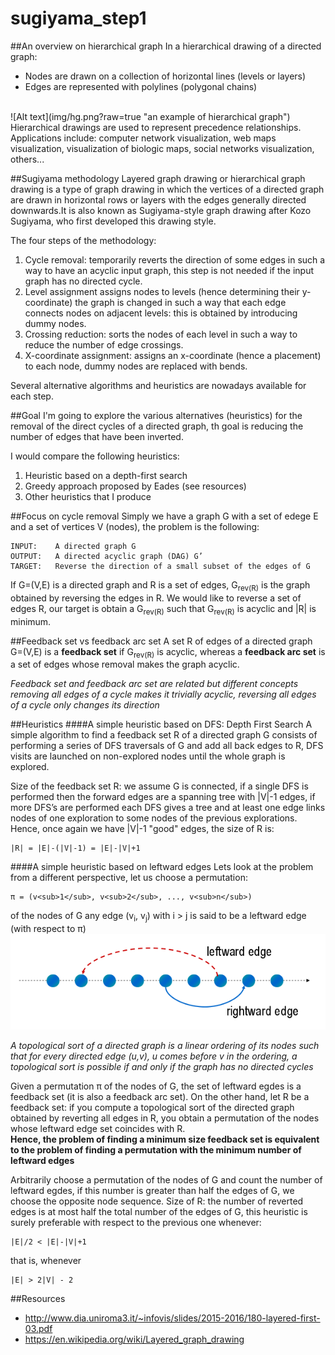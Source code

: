 # sugiyama_step1

##An overview on hierarchical graph
In a hierarchical drawing of a directed graph:
* Nodes are drawn on a collection of horizontal lines (levels or layers) 
* Edges are represented with polylines (polygonal chains)
<br />
![Alt text](img/hg.png?raw=true "an example of hierarchical graph")
<br />
Hierarchical drawings are used to represent precedence relationships. Applications include: computer network visualization, web maps visualization, visualization of biologic maps, social networks visualization, others...

##Sugiyama methodology
Layered graph drawing or hierarchical graph drawing is a type of graph drawing in which the vertices of a directed graph are drawn in horizontal rows or layers with the edges generally directed downwards.It is also known as Sugiyama-style graph drawing after Kozo Sugiyama, who first developed this drawing style.

The four steps of the methodology:

1. Cycle removal: temporarily reverts the direction of some edges in such a way to have an acyclic input graph, this step is not needed if the input graph has no directed cycle.
2. Level assignment assigns nodes to levels (hence determining their y-coordinate) the graph is changed in such a way that each edge connects nodes on adjacent levels: this is obtained by introducing dummy nodes.
3. Crossing reduction: sorts the nodes of each level in such a way to reduce the number of edge crossings.
4. X-coordinate assignment: assigns an x-coordinate (hence a placement) to each node, dummy nodes are replaced with bends.

Several alternative algorithms and heuristics are nowadays available for each step.

##Goal
I'm going to explore the various alternatives (heuristics) for the removal of the direct cycles of a directed graph, th goal is reducing the number of edges that have been inverted.

I would compare the following heuristics:

1. Heuristic based on a depth-first search
2. Greedy approach proposed by Eades (see resources)
3. Other heuristics that I produce

##Focus on cycle removal
Simply we have a graph G with a set of edege E and a set of vertices V (nodes), the problem is the following:

```
INPUT:    A directed graph G
OUTPUT:   A directed acyclic graph (DAG) G’
TARGET:   Reverse the direction of a small subset of the edges of G
```

If G=(V,E) is a directed graph and R is a set of edges, G<sub>rev(R)</sub> is the graph obtained by reversing the edges in R. We would like to reverse a set of edges R, our target is obtain a G<sub>rev(R)</sub> such that G<sub>rev(R)</sub> is acyclic and |R| is minimum.

##Feedback set vs feedback arc set
A set R of edges of a directed graph G=(V,E) is a **feedback set** if G<sub>rev(R)</sub> is acyclic, whereas a **feedback arc set** is a set of edges whose removal makes the graph acyclic.

*Feedback set and feedback arc set are related but different concepts removing all edges of a cycle makes it trivially acyclic, reversing all edges of a cycle only changes its direction*

##Heuristics
####A simple heuristic based on DFS: Depth First Search
A simple algorithm to find a feedback set R of a directed graph G consists of performing a series of DFS traversals of G and add all back 
edges to R, DFS visits are launched on non-explored nodes until the whole graph is explored.

Size of the feedback set R: we assume G is connected, if a single DFS is performed then the forward edges are a spanning tree with |V|-1 edges, if more DFS’s are performed each DFS gives a tree and at least one edge links nodes of one exploration to some nodes of the previous explorations. Hence, once again we have |V|-1 "good" edges, the size of R is:
```
|R| = |E|-(|V|-1) = |E|-|V|+1
```

####A simple heuristic based on leftward edges
Lets look at the problem from a different perspective, let us choose a permutation:
```
π = (v<sub>1</sub>, v<sub>2</sub>, ..., v<sub>n</sub>)
``` 
of the nodes of G any edge (v<sub>i</sub>, v<sub>j</sub>) with i > j is said to be a leftward edge (with respect to π)
<br />
![Alt text](img/dfs.png?raw=true "dfs approach")
<br />

*A topological sort of a directed graph is a linear ordering of its nodes such that for every directed edge (u,v), u comes before v in the ordering, a topological sort is possible if and only if the graph has no directed cycles*

Given a permutation π of the nodes of G, the set of leftward egdes is a feedback set (it is also a feedback arc set). On the other hand, let R be a feedback set: if you compute a topological sort of the directed graph obtained by reverting all edges in R, you obtain a permutation of the nodes whose leftward edge set coincides with R. 
<br />
**Hence, the problem of finding a minimum size feedback set is equivalent to the problem of finding a permutation with the minimum number of leftward edges**
<br />

Arbitrarily choose a permutation of the nodes of G and count the number of leftward egdes, if this number is greater than half the edges of G, we choose the opposite node sequence.
Size of R: the number of reverted edges is at most half the total number of the edges of G, this heuristic is surely preferable with respect to the previous one whenever: 
``` 
|E|/2 < |E|-|V|+1
``` 
that is, whenever
```
|E| > 2|V| - 2
```

##Resources

- http://www.dia.uniroma3.it/~infovis/slides/2015-2016/180-layered-first-03.pdf
- https://en.wikipedia.org/wiki/Layered_graph_drawing
